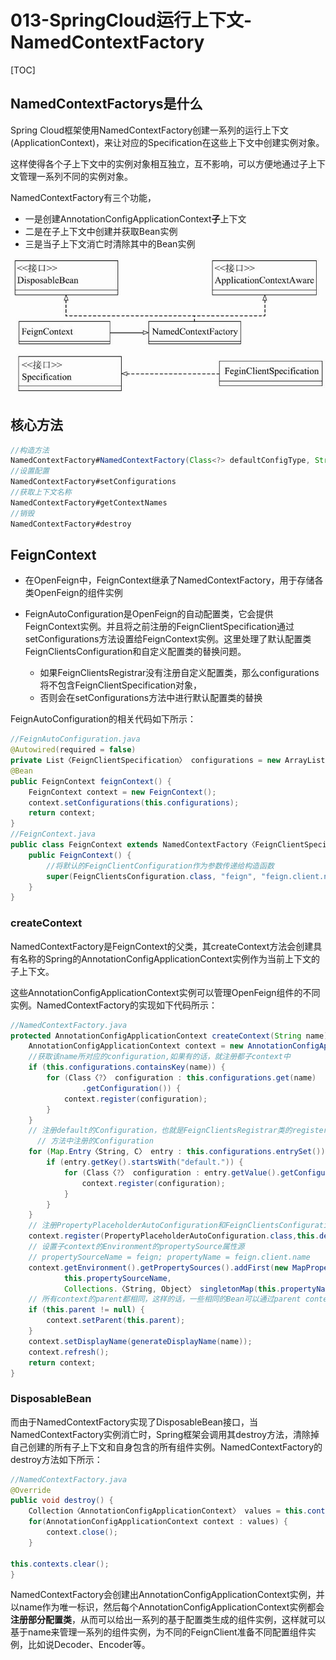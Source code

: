 # 013-SpringCloud运行上下文-NamedContextFactory

[TOC]



## NamedContextFactorys是什么

Spring Cloud框架使用NamedContextFactory创建一系列的运行上下文(ApplicationContext)，来让对应的Specification在这些上下文中创建实例对象。

这样使得各个子上下文中的实例对象相互独立，互不影响，可以方便地通过子上下文管理一系列不同的实例对象。

NamedContextFactory有三个功能，

- 一是创建AnnotationConfigApplicationContext**子**上下文
- 二是在子上下文中创建并获取Bean实例
- 三是当子上下文消亡时清除其中的Bean实例





![image-20210203125648796](../../../../assets/image-20210203125648796.png)



## 核心方法

```java
//构造方法
NamedContextFactory#NamedContextFactory(Class<?> defaultConfigType, String propertySourceName,String propertyName) 
//设置配置
NamedContextFactory#setConfigurations
//获取上下文名称
NamedContextFactory#getContextNames
//销毁
NamedContextFactory#destroy
```

## FeignContext

- 在OpenFeign中，FeignContext继承了NamedContextFactory，用于存储各类OpenFeign的组件实例

- FeignAutoConfiguration是OpenFeign的自动配置类，它会提供FeignContext实例。并且将之前注册的FeignClientSpecification通过setConfigurations方法设置给FeignContext实例。这里处理了默认配置类FeignClientsConfiguration和自定义配置类的替换问题。
  - 如果FeignClientsRegistrar没有注册自定义配置类，那么configurations将不包含FeignClientSpecification对象，
  - 否则会在setConfigurations方法中进行默认配置类的替换

FeignAutoConfiguration的相关代码如下所示：

```java
//FeignAutoConfiguration.java
@Autowired(required = false)
private List〈FeignClientSpecification〉 configurations = new ArrayList〈〉();
@Bean
public FeignContext feignContext() {
    FeignContext context = new FeignContext();
    context.setConfigurations(this.configurations);
    return context;
}
//FeignContext.java
public class FeignContext extends NamedContextFactory〈FeignClientSpecification〉 {
    public FeignContext() {
        //将默认的FeignClientConfiguration作为参数传递给构造函数
        super(FeignClientsConfiguration.class, "feign", "feign.client.name");
    }
}
```

### createContext

NamedContextFactory是FeignContext的父类，其createContext方法会创建具有名称的Spring的AnnotationConfigApplicationContext实例作为当前上下文的子上下文。

这些AnnotationConfigApplicationContext实例可以管理OpenFeign组件的不同实例。NamedContextFactory的实现如下代码所示：

```java
//NamedContextFactory.java
protected AnnotationConfigApplicationContext createContext(String name) {
    AnnotationConfigApplicationContext context = new AnnotationConfigApplicationContext();
    //获取该name所对应的configuration,如果有的话，就注册都子context中
    if (this.configurations.containsKey(name)) {
        for (Class〈?〉 configuration : this.configurations.get(name)
                .getConfiguration()) {
            context.register(configuration);
        }
    }
    // 注册default的Configuration，也就是FeignClientsRegistrar类的registerDefaultConfiguration
      // 方法中注册的Configuration
    for (Map.Entry〈String, C〉 entry : this.configurations.entrySet()) {()) {
        if (entry.getKey().startsWith("default.")) {
            for (Class〈?〉 configuration : entry.getValue().getConfiguration()) {
                context.register(configuration);
            }
        }
    }
    // 注册PropertyPlaceholderAutoConfiguration和FeignClientsConfiguration配置类
    context.register(PropertyPlaceholderAutoConfiguration.class,this.defaultConfigType);
    // 设置子context的Environment的propertySource属性源
    // propertySourceName = feign; propertyName = feign.client.name
    context.getEnvironment().getPropertySources().addFirst(new MapPropertySource(
            this.propertySourceName,
            Collections.〈String, Object〉 singletonMap(this.propertyName, name)));
    // 所有context的parent都相同，这样的话，一些相同的Bean可以通过parent context来获取
    if (this.parent != null) {
        context.setParent(this.parent);
    }
    context.setDisplayName(generateDisplayName(name));
    context.refresh();
    return context;
}
```

### DisposableBean

而由于NamedContextFactory实现了DisposableBean接口，当NamedContextFactory实例消亡时，Spring框架会调用其destroy方法，清除掉自己创建的所有子上下文和自身包含的所有组件实例。NamedContextFactory的destroy方法如下所示：

```java
//NamedContextFactory.java
@Override
public void destroy() {
    Collection〈AnnotationConfigApplicationContext〉 values = this.contexts.values();
    for(AnnotationConfigApplicationContext context : values) {
        context.close();
    }

this.contexts.clear();
}
```

NamedContextFactory会创建出AnnotationConfigApplicationContext实例，并以name作为唯一标识，然后每个AnnotationConfigApplicationContext实例都会**注册部分配置类**，从而可以给出一系列的基于配置类生成的组件实例，这样就可以基于name来管理一系列的组件实例，为不同的FeignClient准备不同配置组件实例，比如说Decoder、Encoder等。

